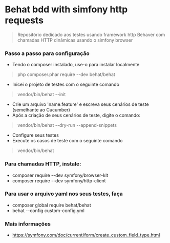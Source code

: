 # Behat bdd with simfony http requests
> Repositório dedicado aos testes usando framework http Behaver com chamadas HTTP dinâmicas usando o simfony browser

### Passo a passo para configuração
- Tendo o composer instalado, use-o para instalar localmente
> php composer.phar require --dev behat/behat
- Inicei o projeto de testes com o seguinte comando
> vendor/bin/behat --init
- Crie um arquivo 'name.feature' e escreva seus cenários de teste (semelhante ao Cucumber)
- Após a criação de seus cenários de teste, digite o comando:
> vendor/bin/behat --dry-run --append-snippets
- Configure seus testes
- Execute os casos de teste com o seguinte comando
> vendor/bin/behat

### Para chamadas HTTP, instale:
- composer require --dev symfony/browser-kit
- composer require --dev symfony/http-client

### Para usar o arquivo yaml nos seus testes, faça
- composer global require behat/behat
- behat --config custom-config.yml

### Mais informações
- https://symfony.com/doc/current/form/create_custom_field_type.html